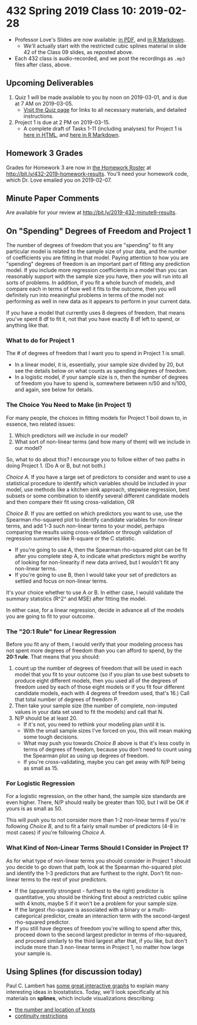 # 432 Spring 2019 Class 10: 2019-02-28

- Professor Love's Slides are now available: [in PDF](https://github.com/THOMASELOVE/2019-432/blob/master/slides/class09/432_2019_slides10.pdf), and [in R Markdown](https://github.com/THOMASELOVE/2019-432/blob/master/slides/class09/432_2019_slides10.Rmd). 
    - We'll actually start with the restricted cubic splines material in slide 42 of the Class 09 slides, as reposted above.
- Each 432 class is audio-recorded, and we post the recordings as `.mp3` files after class, above.

## Upcoming Deliverables

1. Quiz 1 will be made available to you by noon on 2019-03-01, and is due at 7 AM on 2019-03-05.
    - [Visit the Quiz page](https://github.com/THOMASELOVE/2019-432/tree/master/quizzes#quiz-1) for links to all necessary materials, and detailed instructions.
2. Project 1 is due at 2 PM on 2019-03-15.
    - A complete draft of Tasks 1-11 (including analyses) for Project 1 is [here in HTML](http://rpubs.com/TELOVE/project1_demo_2019-432), and [here in R Markdown](https://github.com/THOMASELOVE/2019-432/blob/master/projects/project1-demo/432_2019_project1_demo_full_draft.Rmd).

## Homework 3 Grades

Grades for Homework 3 are now in [the Homework Roster](http://bit.ly/432-2019-homework-results) at http://bit.ly/432-2019-homework-results. You'll need your homework code, which Dr. Love emailed you on 2019-02-07.

## Minute Paper Comments

Are available for your review at http://bit.ly/2019-432-minute9-results.

## On "Spending" Degrees of Freedom and Project 1

The number of degrees of freedom that you are "spending" to fit any particular model is related to the sample size of your data, and the number of coefficients you are fitting in that model.  Paying attention to how you are "spending" degrees of freedom is an important part of fitting any prediction model. If you include more regression coefficients in a model than you can reasonably support with the sample size you have, then you will run into all sorts of problems. In addition, if you fit a whole bunch of models, and compare each in terms of how well it fits to the outcome, then you will definitely run into meaningful problems in terms of the model not performing as well in new data as it appears to perform in your current data. 

If you have a model that currently uses 8 degrees of freedom, that means you've spent 8 df to fit it, not that you have exactly 8 df left to spend, or anything like that.

### What to do for Project 1

The # of degrees of freedom that I want you to spend in Project 1 is small. 

- In a linear model, it is, essentially, your sample size divided by 20, but see the details below on what counts as spending degrees of freedom.
- In a logistic model, if your sample size is n, then the number of degrees of freedom you have to spend is, somewhere between n/50 and n/100, and again, see below for details.

### The Choice You Need to Make (in Project 1)

For many people, the choices in fitting models for Project 1 boil down to, in essence, two related issues:

1. Which predictors will we include in our model?
2. What sort of non-linear terms (and how many of them) will we include in our model?

So, what to do about this? I encourage you to follow either of two paths in doing Project 1. (Do A or B, but not both.)

*Choice A.* If you have a large set of predictors to consider and want to use a statistical procedure to identify which variables should be included in your model, use methods like a kitchen sink approach, stepwise regression, best subsets or some combination to identify several different candidate models and then compare their fit using cross-validation, OR

*Choice B.* If you are settled on which predictors you want to use, use the Spearman rho-squared plot to identify candidate variables for non-linear terms, and add 1-3 such non-linear terms to your model, perhaps comparing the results using cross-validation or through validation of regression summaries like R-square or the C statistic. 

- If you're going to use A, then the Spearman rho-squared plot can be fit after you complete step A, to indicate what predictors might be worthy of looking for non-linearity if new data arrived, but I wouldn't fit any non-linear terms.
- If you're going to use B, then I would take your set of predictors as settled and focus on non-linear terms.

It's your choice whether to use A or B. In either case, I would validate the summary statistics (R^2^ and MSE) after fitting the model.

In either case, for a linear regression, decide in advance all of the models you are going to fit to your outcome. 

### The "20:1 Rule" for Linear Regression

Before you fit any of them, I would verify that your modeling process has not spent more degrees of freedom than you can afford to spend, by the **20:1 rule**. That means that you should:

1. count up the number of degrees of freedom that will be used in each model that you fit to your outcome (so if you plan to use best subsets to produce eight different models, then you used all of the degrees of freedom used by each of those eight models or if you fit four different candidate models, each with 4 degrees of freedom used, that's 16.) Call that total number of degrees of freedom P. 
2. Then take your sample size (the number of complete, non-imputed values in your data set used to fit the models) and call that N. 
3. N/P should be at least 20. 
    - If it's not, you need to rethink your modeling plan until it is.
    - With the small sample sizes I've forced on you, this will mean making some tough decisions. 
    - What may push you towards *Choice B* above is that it's less costly in terms of degrees of freedom, because you don't need to count using the Spearman plot as using up degrees of freedom. 
    - If you're cross-validating, maybe you can get away with N/P being as small as 15.

### For Logistic Regression

For a logistic regression, on the other hand, the sample size standards are even higher. There, N/P should really be greater than 100, but I will be OK if yours is as small as 50. 

This will push you to not consider more than 1-2 non-linear terms if you're following *Choice B*, and to fit a fairly small number of predictors (4-8 in most cases) if you're following *Choice A*.

### What Kind of Non-Linear Terms Should I Consider in Project 1?

As for what type of non-linear terms you should consider in Project 1 should you decide to go down that path, look at the Spearman rho-squared plot and identify the 1-3 predictors that are furthest to the right. Don't fit non-linear terms to the rest of your predictors.

- If the (apparently strongest - furthest to the right) predictor is quantitative, you should be thinking first about a restricted cubic spline with 4 knots, maybe 5 if it won't be a problem for your sample size. 
- If the largest rho-square is associated with a binary or a multi-categorical predictor, create an interaction term with the second-largest rho-squared predictor. 
- If you still have degrees of freedom you're willing to spend after this, proceed down to the second largest predictor in terms of rho-squared, and proceed similarly to the third largest after that, if you like, but don't include more than 3 non-linear terms in Project 1, no matter how large your sample is.

## Using Splines (for discussion today)

Paul C. Lambert has [some great interactive graphs](https://pclambert.net/interactivegraphs/) to explain many interesting ideas in biostatistics. Today, we'll look specifically at his materials on **splines**, which include visualizations describing:

- [the number and location of knots](https://pclambert.net/interactivegraphs/spline_eg/spline_eg)
- [continuity restrictions](https://pclambert.net/interactivegraphs/spline_continuity/spline_continuity)
